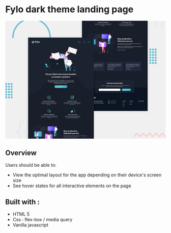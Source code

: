 # Fylo dark theme landing page
![desktop-preview](./design/desktop-preview.jpg)

## Overview



Users should be able to:

- View the optimal layout for the app depending on their device's screen size
- See hover states for all interactive elements on the page

## Built with :

- HTML 5
- Css : flex-box / media query
- Vanilla javascript
